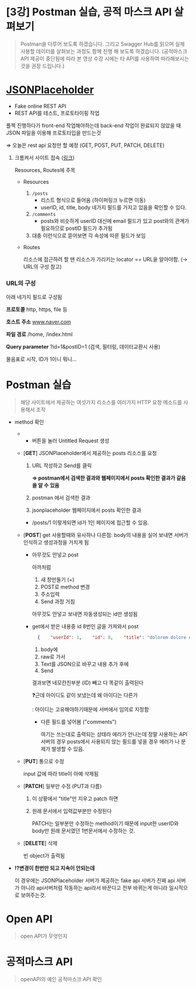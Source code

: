# [3강] Postman 실습, 공적 마스크 API 살펴보기


> Postman을 다루어 보도록 하겠습니다. 그리고 Swagger Hub를 읽으며 실제 사용할 데이터를 살펴보는 과정도 함께 진행 해 보도록 하겠습니다. (공적마스크 API 제공이 중단됨에 따라 본 영상 수강 시에는 타 API를 사용하여 따라해보시는 것을 권장 드립니다.)

# [JSONPlaceholder](https://jsonplaceholder.typicode.com)

- Fake online REST API
- REST API를 테스트, 프로토타이핑 작업

플젝 진행하다가 front-end 작업해야하는데 back-end 작업이 완료되지 않았을 때 JSON 파일을 이용해 프로토타입을 만드는것

⇒ 오늘은 rest api 요청만 할 예정 (GET, POST, PUT, PATCH, DELETE)

1. 크롬켜서 사이트 접속 ([링크](https://jsonplaceholder.typicode.com))

    Resources, Routes에 주목

    - Resources

        1. `/posts`
            - 리스트 형식으로 들어옴 (하이퍼링크 누르면 이동)
            - userID, id, title, body 네가지 필드를 가지고 있음을 확인할 수 있다.
        2. `/comments`
            - posts와 비슷하게 userID 대신에 email 필드가 있고 post와의 관계가 필요하므로 postID 필드가 추가됨
        3. 대충 이런식으로 뜯어보면 각 속성에 따른 필드가 보임

    - Routes

        리소스에 접근하려 할 땐 리소스가 가리키는 locator == URL을 알아야함. 
        (→ URL의 구성 참고)

### URL의 구성

아래 네가지 필드로 구성됨

**프로토콜** http, https, file 등

**호스트 주소** www.naver.com

**파일 경로** /home, /index.html

**Query parameter** ?id=1&postID=1 (검색, 필터링, 데이터교환시 사용)

물음표로 시작, ID가 1이니 뭐니... 

# Postman 실습

> 해당 사이트에서 제공하는 여섯가지 리소스를  여러가지 HTTP 요청 메소드를 사용해서 조작

- method 확인
    - +  버튼을 눌러 Untitled Request 생성

    - [**GET**] JSONPlaceholder에서 제공하는 posts 리소스를 요청
        1. URL 작성하고 Send를 클릭

            **⇒ postman에서 검색한 결과와 웹페이지에서 posts 확인한 결과가 같음을 알 수 있음**

        2. postman 에서 검색한 결과

        3. jsonplaceholder 웹페이지에서 posts 확인한 결과

        - /posts/1 이렇게되면 id가 1인 페이지에 접근할 수 있음.


    - [**POST**] get 사용할때와 유사하나 다른점: body의 내용을 실어 보내면 서버가 인식하고 생성과정을 거치게 됨
        - 아무것도 안넣고 post

            아까처럼 
            1. 새 창만들기 (+) 
            2. POST로 method 변경 
            3. 주소입력 
            4. Send 과정 거침

            아무것도 안넣고 보내면 자동생성되는 id만 생성됨

        - get에서 받은 내용중 id 8번인 글을 가져와서 post

            ```json
              {    "userId": 1,    "id": 8,    "title": "dolorem dolore est ipsam",    "body": "dignissimos aperiam dolorem qui eum\nfacilis quibusdam animi sint suscipit qui sint possimus cum\nquaerat magni maiores excepturi\nipsam ut commodi dolor voluptatum modi aut vitae"  },
            ```

            1. body에
            2. raw로 가서
            3. Text를 JSON으로 바꾸고 내용 추가 후에
            4. Send
            
            결과보면 네모칸친부분 (ID) 빼고 다 똑같이 출력된다

            ❓근데 아이디도 같이 보냈는데 왜 아이디는 다른가

            : 아이디는 고유해야하기때문에 서버에서 임의로 지정함

            - 다른 필드를 넣어봄 ("comments")

                여기는 쓰는대로 출력되는 상태라 에러가 안나는데 정말 사용하는 API 서버의 경우 posts에서 사용되지 않는 필드를 넣을 경우 에러가 나 문제가 발생할 수 있음.

    - [**PUT**] 통으로 수정

        input 값에 따라 title이 아예 삭제됨

    - [**PATCH**] 일부만 수정 (PUT과 다름)
        1. 이 상황에서 "title"만 지우고  patch 하면

        2. 원래 문서에서 입력값부분만 수정된다

            PATCH는 일부분만 수정하는 method이기 때문에 input한 userID와 body만 원래 문서였던 1번문서에서 수정하는 것.

    - [**DELETE**] 삭제

        빈 object가 출력됨

- **⁉️변경이 한번만 되고 지속이 안되는데**

    이 경우에는 JSONPlaceholder 서버가 제공하는 fake api 서버가 진짜 api 서버가 아니라 api서버처럼 작동하는 api라서 바꾼다고 전부 바뀌는게 아니라 일시적으로 보여주는것.


# Open API

> open API가 무엇인지

# 공적마스크 API

> openAPI의 예인 공적마스크 API 확인 